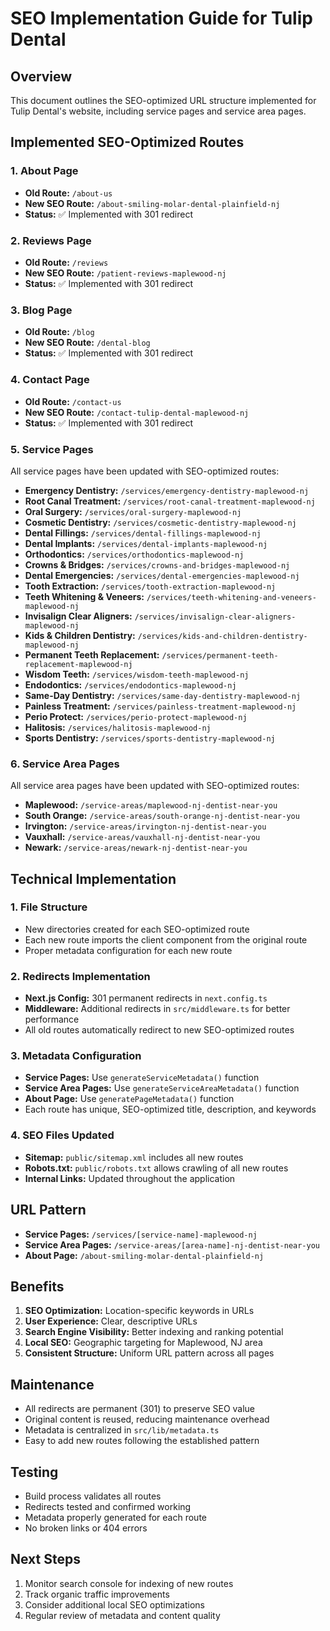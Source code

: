 # SEO Implementation Guide for Tulip Dental

## Overview

This document outlines the SEO-optimized URL structure implemented for Tulip Dental's website, including service pages and service area pages.

## Implemented SEO-Optimized Routes

### 1. About Page

- **Old Route:** `/about-us`
- **New SEO Route:** `/about-smiling-molar-dental-plainfield-nj`
- **Status:** ✅ Implemented with 301 redirect

### 2. Reviews Page

- **Old Route:** `/reviews`
- **New SEO Route:** `/patient-reviews-maplewood-nj`
- **Status:** ✅ Implemented with 301 redirect

### 3. Blog Page

- **Old Route:** `/blog`
- **New SEO Route:** `/dental-blog`
- **Status:** ✅ Implemented with 301 redirect

### 4. Contact Page

- **Old Route:** `/contact-us`
- **New SEO Route:** `/contact-tulip-dental-maplewood-nj`
- **Status:** ✅ Implemented with 301 redirect

### 5. Service Pages

All service pages have been updated with SEO-optimized routes:

- **Emergency Dentistry:** `/services/emergency-dentistry-maplewood-nj`
- **Root Canal Treatment:** `/services/root-canal-treatment-maplewood-nj`
- **Oral Surgery:** `/services/oral-surgery-maplewood-nj`
- **Cosmetic Dentistry:** `/services/cosmetic-dentistry-maplewood-nj`
- **Dental Fillings:** `/services/dental-fillings-maplewood-nj`
- **Dental Implants:** `/services/dental-implants-maplewood-nj`
- **Orthodontics:** `/services/orthodontics-maplewood-nj`
- **Crowns & Bridges:** `/services/crowns-and-bridges-maplewood-nj`
- **Dental Emergencies:** `/services/dental-emergencies-maplewood-nj`
- **Tooth Extraction:** `/services/tooth-extraction-maplewood-nj`
- **Teeth Whitening & Veneers:** `/services/teeth-whitening-and-veneers-maplewood-nj`
- **Invisalign Clear Aligners:** `/services/invisalign-clear-aligners-maplewood-nj`
- **Kids & Children Dentistry:** `/services/kids-and-children-dentistry-maplewood-nj`
- **Permanent Teeth Replacement:** `/services/permanent-teeth-replacement-maplewood-nj`
- **Wisdom Teeth:** `/services/wisdom-teeth-maplewood-nj`
- **Endodontics:** `/services/endodontics-maplewood-nj`
- **Same-Day Dentistry:** `/services/same-day-dentistry-maplewood-nj`
- **Painless Treatment:** `/services/painless-treatment-maplewood-nj`
- **Perio Protect:** `/services/perio-protect-maplewood-nj`
- **Halitosis:** `/services/halitosis-maplewood-nj`
- **Sports Dentistry:** `/services/sports-dentistry-maplewood-nj`

### 6. Service Area Pages

All service area pages have been updated with SEO-optimized routes:

- **Maplewood:** `/service-areas/maplewood-nj-dentist-near-you`
- **South Orange:** `/service-areas/south-orange-nj-dentist-near-you`
- **Irvington:** `/service-areas/irvington-nj-dentist-near-you`
- **Vauxhall:** `/service-areas/vauxhall-nj-dentist-near-you`
- **Newark:** `/service-areas/newark-nj-dentist-near-you`

## Technical Implementation

### 1. File Structure

- New directories created for each SEO-optimized route
- Each new route imports the client component from the original route
- Proper metadata configuration for each new route

### 2. Redirects Implementation

- **Next.js Config:** 301 permanent redirects in `next.config.ts`
- **Middleware:** Additional redirects in `src/middleware.ts` for better performance
- All old routes automatically redirect to new SEO-optimized routes

### 3. Metadata Configuration

- **Service Pages:** Use `generateServiceMetadata()` function
- **Service Area Pages:** Use `generateServiceAreaMetadata()` function
- **About Page:** Use `generatePageMetadata()` function
- Each route has unique, SEO-optimized title, description, and keywords

### 4. SEO Files Updated

- **Sitemap:** `public/sitemap.xml` includes all new routes
- **Robots.txt:** `public/robots.txt` allows crawling of all new routes
- **Internal Links:** Updated throughout the application

## URL Pattern

- **Service Pages:** `/services/[service-name]-maplewood-nj`
- **Service Area Pages:** `/service-areas/[area-name]-nj-dentist-near-you`
- **About Page:** `/about-smiling-molar-dental-plainfield-nj`

## Benefits

1. **SEO Optimization:** Location-specific keywords in URLs
2. **User Experience:** Clear, descriptive URLs
3. **Search Engine Visibility:** Better indexing and ranking potential
4. **Local SEO:** Geographic targeting for Maplewood, NJ area
5. **Consistent Structure:** Uniform URL pattern across all pages

## Maintenance

- All redirects are permanent (301) to preserve SEO value
- Original content is reused, reducing maintenance overhead
- Metadata is centralized in `src/lib/metadata.ts`
- Easy to add new routes following the established pattern

## Testing

- Build process validates all routes
- Redirects tested and confirmed working
- Metadata properly generated for each route
- No broken links or 404 errors

## Next Steps

1. Monitor search console for indexing of new routes
2. Track organic traffic improvements
3. Consider additional local SEO optimizations
4. Regular review of metadata and content quality
